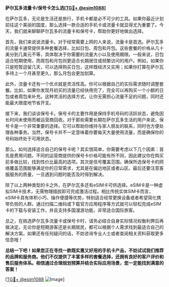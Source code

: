 **萨尔瓦多流量卡/保号卡怎么选[[TG💪+ @esim1088](https://t.me/s/esim1088)]**

在萨尔瓦多，无论是生活还是旅行，手机卡都是必不可少的工具。如果你最近计划前往这个美丽的国度，那么选择一款合适的手机卡或流量卡就显得尤为重要了。今天，我们就来聊聊萨尔瓦多的流量卡和保号卡，帮助你更好地做出选择。

首先，我们来说说流量卡。对于经常需要上网的人来说，流量卡是首选。萨尔瓦多的流量卡通常提供多种套餐选择，比如日包、周包和月包。这些套餐的价格从几十美分到几美元不等，具体取决于你需要的流量大小以及使用期限。一般来说，日包适合短期使用，而周包和月包则更适合长期居住或频繁访问的用户。例如，如果你只是短暂逗留几天，可以选择购买日包，这样既经济又实用；如果你打算在萨尔瓦多待上一个月甚至更久，那么月包会更加划算。

此外，流量卡还有一个优点就是灵活性高。你可以根据自己的实际需求随时调整套餐。比如，如果你发现月初买的流量已经快用完了，完全可以再购买一个小额的日包或者周包来补充。这种灵活的选择方式，让你无需担心流量不足的问题，同时还能最大限度地节省开支。

接下来，我们谈谈保号卡。保号卡的主要作用是保持手机号码的活跃状态，避免因长时间未使用而被运营商回收。对于那些需要长期在萨尔瓦多生活的用户来说，保号卡是一个非常重要的选择。它可以帮助你维持与家人朋友的联系，同时也方便处理各种事务。当然，保号卡并不一定意味着你要每天大量使用流量，而是确保你的号码始终处于可用状态。

那么，如何选择适合自己的保号卡呢？其实很简单，你需要考虑以下几个因素：首先是费用问题。不同的运营商提供的保号卡价格可能有所不同，因此建议你在购买前多做比较，找到性价比最高的选项。其次是信号覆盖范围。确保所选保号卡的网络覆盖范围能够满足你的日常需求，尤其是在偏远地区或者山区。最后还要注意客服服务的质量，一旦遇到问题时能否及时得到解决。

除了以上两种类型的卡之外，在萨尔瓦多还有eSIM卡可供选择。eSIM卡是一种虚拟SIM卡技术，无需物理插拔即可完成激活过程。相比传统实体SIM卡而言，eSIM卡具有体积小巧、操作便捷等优势，特别适合经常更换设备或者希望简化携带负担的人群。通过扫描二维码或下载官方应用程序等方式就可以轻松完成eSIM卡的下载与安装工作，并且支持多国漫游功能，非常适合国际旅客。

总之，在挑选萨尔瓦多流量卡或保号卡时，请务必结合自身实际情况权衡利弊后再做决定。无论你是短期游客还是长期居民，都可以根据个人需求找到最适合自己的解决方案。如果还有任何疑问的话，不妨咨询专业人士或者查阅相关资料获取更多信息哦！

**总结一下吧！如果您正在寻找一款既实惠又好用的手机卡产品，不妨试试我们推荐的品牌和服务商。他们不仅提供了丰富多样的套餐选择，还拥有良好的客户评价和售后服务体系。相信通过合理规划预算并结合实际应用场景，您一定能找到满意的答案！**

[[TG💪+ @esim1088](https://t.me/s/esim1088) ![Image](https://i.postimg.cc/4NQfJmqS/Snipaste-2025-05-13-00-14-12.png)]